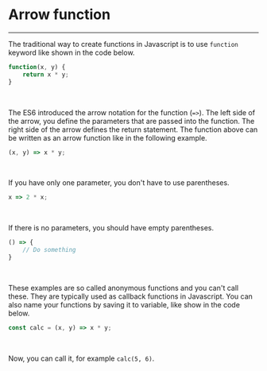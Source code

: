# Arrow function
----
The traditional way to create functions in Javascript is to use ``function`` keyword like shown in the code below.

```javascript
function(x, y) {
    return x * y;
}
```
<br/>

The ES6 introduced the arrow notation for the function (``=>``). The left side of the arrow, you define the parameters that are passed into the function. The right side of the arrow defines the return statement. The function above can be written as an arrow function like in the following example.

```javascript
(x, y) => x * y;
```
<br/>

If you have only one parameter, you don't have to use parentheses.
```javascript
x => 2 * x;
```
<br/>

If there is no parameters, you should have empty parentheses.

```javascript
() => {
    // Do something
}
```
<br/>

These examples are so called anonymous functions and you can't call these. They are typically used as callback functions in Javascript. You can also name your functions by saving it to variable, like show in the code below.
```javascript
const calc = (x, y) => x * y;
```
<br/>

Now, you can call it, for example ``calc(5, 6)``.